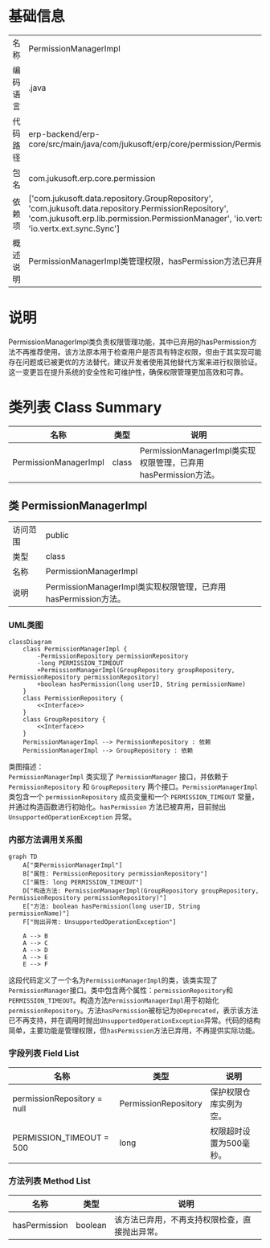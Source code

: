 # 基础信息

|      |      |
|------|------|
| 名称 | PermissionManagerImpl |
| 编码语言 | .java |
| 代码路径 | erp-backend/erp-core/src/main/java/com/jukusoft/erp/core/permission/PermissionManagerImpl.java |
| 包名 | com.jukusoft.erp.core.permission |
| 依赖项 | ['com.jukusoft.data.repository.GroupRepository', 'com.jukusoft.data.repository.PermissionRepository', 'com.jukusoft.erp.lib.permission.PermissionManager', 'io.vertx.core.Future', 'io.vertx.ext.sync.Sync'] |
| 概述说明 | PermissionManagerImpl类管理权限，hasPermission方法已弃用。 |

# 说明

PermissionManagerImpl类负责权限管理功能，其中已弃用的hasPermission方法不再推荐使用。该方法原本用于检查用户是否具有特定权限，但由于其实现可能存在问题或已被更优的方法替代，建议开发者使用其他替代方案来进行权限验证。这一变更旨在提升系统的安全性和可维护性，确保权限管理更加高效和可靠。

# 类列表 Class Summary

| 名称   | 类型  | 说明 |
|-------|------|-------------|
| PermissionManagerImpl | class | PermissionManagerImpl类实现权限管理，已弃用hasPermission方法。 |



## 类 PermissionManagerImpl

|      |      |
|------|------|
| 访问范围 | public |
| 类型 | class |
| 名称 | PermissionManagerImpl |
| 说明 | PermissionManagerImpl类实现权限管理，已弃用hasPermission方法。 |


### UML类图

```mermaid
classDiagram
    class PermissionManagerImpl {
        -PermissionRepository permissionRepository
        -long PERMISSION_TIMEOUT
        +PermissionManagerImpl(GroupRepository groupRepository, PermissionRepository permissionRepository)
        +boolean hasPermission(long userID, String permissionName)
    }
    class PermissionRepository {
        <<Interface>>
    }
    class GroupRepository {
        <<Interface>>
    }
    PermissionManagerImpl --> PermissionRepository : 依赖
    PermissionManagerImpl --> GroupRepository : 依赖
```

类图描述：  
`PermissionManagerImpl` 类实现了 `PermissionManager` 接口，并依赖于 `PermissionRepository` 和 `GroupRepository` 两个接口。`PermissionManagerImpl` 类包含一个 `permissionRepository` 成员变量和一个 `PERMISSION_TIMEOUT` 常量，并通过构造函数进行初始化。`hasPermission` 方法已被弃用，目前抛出 `UnsupportedOperationException` 异常。


### 内部方法调用关系图

```mermaid
graph TD
    A["类PermissionManagerImpl"]
    B["属性: PermissionRepository permissionRepository"]
    C["属性: long PERMISSION_TIMEOUT"]
    D["构造方法: PermissionManagerImpl(GroupRepository groupRepository, PermissionRepository permissionRepository)"]
    E["方法: boolean hasPermission(long userID, String permissionName)"]
    F["抛出异常: UnsupportedOperationException"]

    A --> B
    A --> C
    A --> D
    A --> E
    E --> F
```

这段代码定义了一个名为`PermissionManagerImpl`的类，该类实现了`PermissionManager`接口。类中包含两个属性：`permissionRepository`和`PERMISSION_TIMEOUT`。构造方法`PermissionManagerImpl`用于初始化`permissionRepository`。方法`hasPermission`被标记为`@Deprecated`，表示该方法已不再支持，并在调用时抛出`UnsupportedOperationException`异常。代码的结构简单，主要功能是管理权限，但`hasPermission`方法已弃用，不再提供实际功能。

### 字段列表 Field List

| 名称  | 类型  | 说明 |
|-------|-------|------|
| permissionRepository = null | PermissionRepository | 保护权限仓库实例为空。 |
| PERMISSION_TIMEOUT = 500 | long | 权限超时设置为500毫秒。 |

### 方法列表 Method List

| 名称  | 类型  | 说明 |
|-------|-------|------|
| hasPermission | boolean | 该方法已弃用，不再支持权限检查，直接抛出异常。 |




